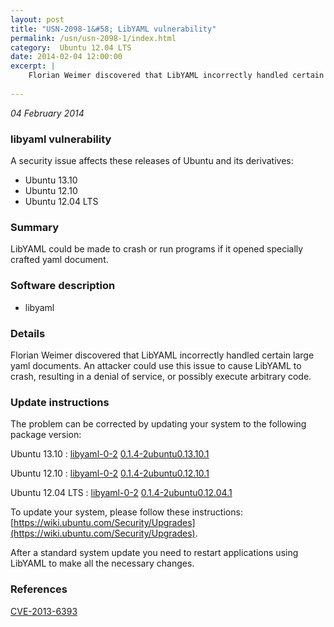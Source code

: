 ```yaml
---
layout: post
title: "USN-2098-1&#58; LibYAML vulnerability"
permalink: /usn/usn-2098-1/index.html
category:  Ubuntu 12.04 LTS
date: 2014-02-04 12:00:00
excerpt: |
    Florian Weimer discovered that LibYAML incorrectly handled certain large yaml documents. An attacker could use this issue to cause LibYAML to crash, resulting in a denial of service, or possibly execute arbitrary code. 
    
--- 
```

 
 

*04 February 2014*

### libyaml vulnerability

A security issue affects these releases of Ubuntu and its derivatives:

* Ubuntu 13.10
* Ubuntu 12.10
* Ubuntu 12.04 LTS

### Summary

LibYAML could be made to crash or run programs if it opened specially crafted yaml document.

### Software description

* libyaml 

### Details

Florian Weimer discovered that LibYAML incorrectly handled certain large yaml documents. An attacker could use this issue to cause LibYAML to crash, resulting in a denial of service, or possibly execute arbitrary code. 

### Update instructions

The problem can be corrected by updating your system to the following package version:

Ubuntu 13.10
 : [libyaml-0-2](https://launchpad.net/ubuntu/+source/libyaml) <span> [0.1.4-2ubuntu0.13.10.1](https://launchpad.net/ubuntu/+source/libyaml/0.1.4-2ubuntu0.13.10.1) </span> 

Ubuntu 12.10
 : [libyaml-0-2](https://launchpad.net/ubuntu/+source/libyaml) <span> [0.1.4-2ubuntu0.12.10.1](https://launchpad.net/ubuntu/+source/libyaml/0.1.4-2ubuntu0.12.10.1) </span> 

Ubuntu 12.04 LTS
 : [libyaml-0-2](https://launchpad.net/ubuntu/+source/libyaml) <span> [0.1.4-2ubuntu0.12.04.1](https://launchpad.net/ubuntu/+source/libyaml/0.1.4-2ubuntu0.12.04.1) </span> 

To update your system, please follow these instructions: [https://wiki.ubuntu.com/Security/Upgrades](https://wiki.ubuntu.com/Security/Upgrades).

After a standard system update you need to restart applications using LibYAML to make all the necessary changes. 

### References

 
 [CVE-2013-6393](http://people.ubuntu.com/~ubuntu-security/cve/CVE-2013-6393)
 

